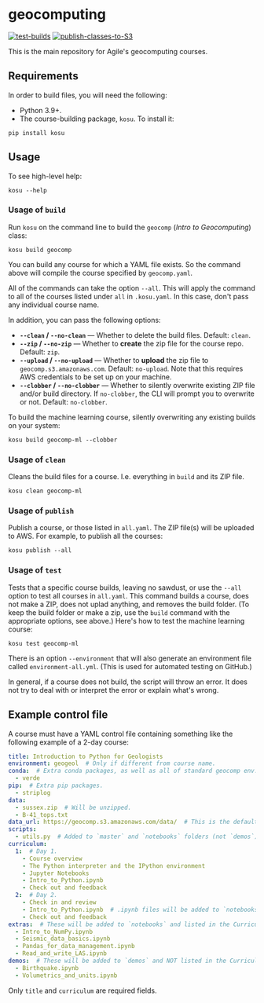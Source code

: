 # geocomputing

[![test-builds](https://github.com/agile-geoscience/geocomputing/actions/workflows/test-all.yml/badge.svg)](https://github.com/agile-geoscience/geocomputing/actions/workflows/test-all.yml)
[![publish-classes-to-S3](https://github.com/agile-geoscience/geocomputing/actions/workflows/publish.yml/badge.svg)](https://github.com/agile-geoscience/geocomputing/actions/workflows/publish.yml)

This is the main repository for Agile's geocomputing courses.


## Requirements

In order to build files, you will need the following:

- Python 3.9+.
- The course-building package, `kosu`. To install it:

```shell
pip install kosu
```

## Usage

To see high-level help:

    kosu --help


### Usage of `build`

Run `kosu` on the command line to build the `geocomp` (_Intro to Geocomputing_) class:

    kosu build geocomp

You can build any course for which a YAML file exists. So the command above will compile the course specified by `geocomp.yaml`.

All of the commands can take the option `--all`. This will apply the command to all of the courses listed under `all` in `.kosu.yaml`. In this case, don't pass any individual course name.

In addition, you can pass the following options:

- **`--clean` / `--no-clean`** &mdash; Whether to delete the build files. Default: `clean`.
- **`--zip` / `--no-zip`** &mdash; Whether to **create** the zip file for the course repo. Default: `zip`.
- **`--upload` / `--no-upload`** &mdash; Whether to **upload** the zip file to `geocomp.s3.amazonaws.com`. Default: `no-upload`. Note that this requires AWS credentials to be set up on your machine.
- **`--clobber` / `--no-clobber`** &mdash; Whether to silently overwrite existing ZIP file and/or build directory. If `no-clobber`, the CLI will prompt you to overwrite or not. Default: `no-clobber`.

To build the machine learning course, silently overwriting any existing builds on your system:

    kosu build geocomp-ml --clobber


### Usage of `clean`

Cleans the build files for a course. I.e. everything in `build` and its ZIP file.

    kosu clean geocomp-ml


### Usage of `publish`

Publish a course, or those listed in `all.yaml`. The ZIP file(s) will be uploaded to AWS. For example, to publish all the courses:

    kosu publish --all


### Usage of `test`

Tests that a specific course builds, leaving no sawdust, or use the `--all` option to test all courses in `all.yaml`. This command builds a course, does not make a ZIP, does not uplad anything, and removes the build folder. (To keep the build folder or make a zip, use the `build` command with the appropriate options, see above.) Here's how to test the machine learning course:

    kosu test geocomp-ml

There is an option `--environment` that will also generate an environment file called `environment-all.yml`. (This is used for automated testing on GitHub.)

In general, if a course does not build, the script will throw an error. It does not try to deal with or interpret the error or explain what's wrong.


## Example control file

A course must have a YAML control file containing something like the following example of a 2-day course:

```yaml
title: Introduction to Python for Geologists
environment: geogeol  # Only if different from course name.
conda:  # Extra conda packages, as well as all of standard geocomp env.
  - verde
pip:  # Extra pip packages.
  - striplog
data:
  - sussex.zip  # Will be unzipped.
  - B-41_tops.txt
data_url: https://geocomp.s3.amazonaws.com/data/  # This is the default value.
scripts:
  - utils.py  # Added to `master` and `notebooks` folders (not `demos`).
curriculum:
  1:  # Day 1.
    - Course overview
    - The Python interpreter and the IPython environment
    - Jupyter Notebooks
    - Intro_to_Python.ipynb
    - Check out and feedback
  2:  # Day 2.
    - Check in and review
    - Intro_to_Python.ipynb  # .ipynb files will be added to `notebooks`.
    - Check out and feedback
extras:  # These will be added to `notebooks` and listed in the Curriculum.
  - Intro_to_NumPy.ipynb
  - Seismic_data_basics.ipynb
  - Pandas_for_data_management.ipynb
  - Read_and_write_LAS.ipynb
demos:  # These will be added to `demos` and NOT listed in the Curriculum.
  - Birthquake.ipynb
  - Volumetrics_and_units.ipynb
```

Only `title` and `curriculum` are required fields.

